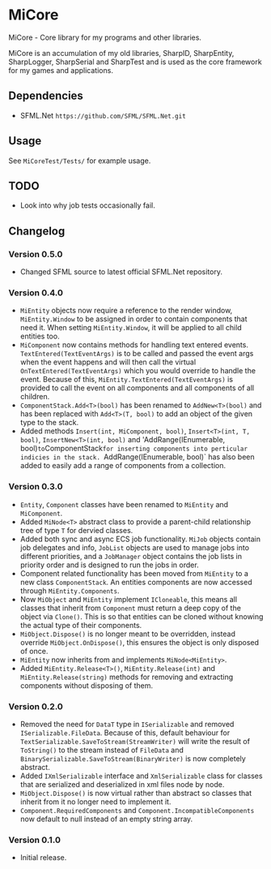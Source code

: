﻿# MiCore
MiCore - Core library for my programs and other libraries.

MiCore is an accumulation of my old libraries, SharpID, SharpEntity, SharpLogger, SharpSerial and 
SharpTest and is used as the core framework for my games and applications.

## Dependencies
- SFML.Net `https://github.com/SFML/SFML.Net.git`

## Usage
See `MiCoreTest/Tests/` for example usage.

## TODO
- Look into why job tests occasionally fail.

## Changelog

### Version 0.5.0
- Changed SFML source to latest official SFML.Net repository.

### Version 0.4.0
- `MiEntity` objects now require a reference to the render window, `MiEntity.Window` to be assigned
  in order to contain components that need it. When setting `MiEntity.Window`, it will be applied
  to all child entities too.
- `MiComponent` now contains methods for handling text entered events. `TextEntered(TextEventArgs)`
  is to be called and passed the event args when the event happens and will then call the virtual
  `OnTextEntered(TextEventArgs)` which you would override to handle the event. Because of this,
  `MiEntity.TextEntered(TextEventArgs)` is provided to call the event on all components and
  all components of all children.
- `ComponentStack.Add<T>(bool)` has been renamed to `AddNew<T>(bool)` and has been replaced with
  `Add<T>(T, bool)` to add an object of the given type to the stack.
- Added methods `Insert(int, MiComponent, bool)`, `Insert<T>(int, T, bool)`,
  `InsertNew<T>(int, bool)` and 'AddRange(IEnumerable<MiComponent>, bool)` to `ComponentStack` for
  inserting components into perticular indicies in the stack. 
  `AddRange(IEnumerable<MiComponent>, bool)` has also been added to easily add a range of components
  from a collection.

### Version 0.3.0
- `Entity`, `Component` classes have been renamed to `MiEntity` and `MiComponent`.
- Added `MiNode<T>` abstract class to provide a parent-child relationship tree of type `T` for
  dervied classes.
- Added both sync and async ECS job functionality. `MiJob` objects contain job delegates and info,
  `JobList` objects are used to manage jobs into different priorities, and a `JobManager` object
  contains the job lists in priority order and is designed to run the jobs in order.
- Component related functionality has been moved from `MiEntity` to a new class `ComponentStack`.
  An entities components are now accessed through `MiEntity.Components`.
- Now `MiObject` and `MiEntity` implement `ICloneable`, this means all classes that inherit from 
  `Component` must return a deep copy of the object via `Clone()`. This is so that entities can be 
  cloned without knowing the actual type of their components.
- `MiObject.Dispose()` is no longer meant to be overridden, instead override `MiObject.OnDispose()`,
  this ensures the object is only disposed of once.
- `MiEntity` now inherits from and implements `MiNode<MiEntity>`.
- Added `MiEntity.Release<T>()`, `MiEntity.Release(int)` and `MiEntity.Release(string)` methods for 
  removing and extracting components without disposing of them.

### Version 0.2.0
- Removed the need for `DataT` type in `ISerializable` and removed `ISerializable.FileData`. Because
  of this, default behaviour for `TextSerializable.SaveToStream(StreamWriter)` will write the result
  of `ToString()` to the stream instead of `FileData` and 
  `BinarySerializable.SaveToStream(BinaryWriter)` is now completely abstract.
- Added `IXmlSerializable` interface and `XmlSerializable` class for classes that are serialized and
  deserialized in xml files node by node.
- `MiObject.Dispose()` is now virtual rather than abstract so classes that inherit from it no longer
  need to implement it.
- `Component.RequiredComponents` and `Component.IncompatibleComponents` now default to null instead
  of an empty string array.

### Version 0.1.0
- Initial release.
